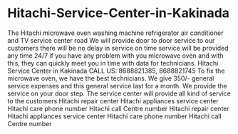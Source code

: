 # Hitachi-Service-Center-in-Kakinada
 The Hitachi microwave oven washing machine refrigerator air conditioner and TV service center road We will provide door to door service to our customers there will be no delay in service on time service will be provided any time 24/7 if you have any problem with you microwave oven and with this, they can quickly meet you in time with data for technicians. Hitachi Service Center in Kakinada CALL US: 8688821385, 8688821745 To fix the microwave oven, we have the best technicians. We give 350/- general service expenses and this general service last for a month. We provide the service on your door step. The service center will provide all kind of service to the customers Hitachi repair center Hitachi appliances service center   Hitachi care phone number Hitachi call Centre number Hitachi repair center Hitachi appliances service center   Hitachi care phone number Hitachi call Centre number  

